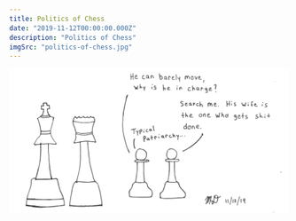 ```yaml
---
title: Politics of Chess 
date: "2019-11-12T00:00:00.000Z"
description: "Politics of Chess"
imgSrc: "politics-of-chess.jpg"
---
```


![Politics of Chess](./politics-of-chess.jpg)
